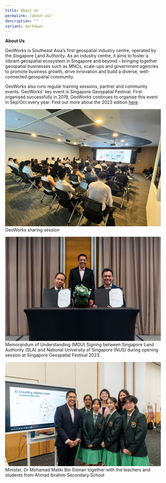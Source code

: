 ```yaml
---
title: About Us
permalink: /about-us/
description: ""
variant: markdown
---
```

**About Us**

GeoWorks is Southeast Asia’s first geospatial industry centre, operated by the Singapore Land Authority. As an industry centre, it aims to foster a vibrant geospatial ecosystem in Singapore and beyond – bringing together geospatial businesses such as MNCs, scale-ups and government agencies to promote business growth, drive innovation and build a diverse, well-connected geospatial community.

GeoWorks also runs regular training sessions, partner and community events. GeoWorks' key event is Singapore Geospatial Festival. First organised successfully in 2019, GeoWorks continues to organise this event in Sep/Oct every year. Find out more about the 2023 edition [here](https://www.sla.gov.sg/programmes/sggeofest/).

![](/images/80a5c34d-7e14-4006-a45c-eebd9672659c.JPG)
GeoWorks sharing session

![](/images/DSC09254_Enhanced_NR.jpg)
Memorandum of Understanding (MOU) Signing between Singapore Land Authority (SLA) and National University of Singapore (NUS) during opening session at Singapore Geospatial Festival 2023.

![](/images/DSC09596.jpg)
Minister, Dr Mohamad Maliki Bin Osman together with the teachers and students from Ahmad Ibrahim Secondary School